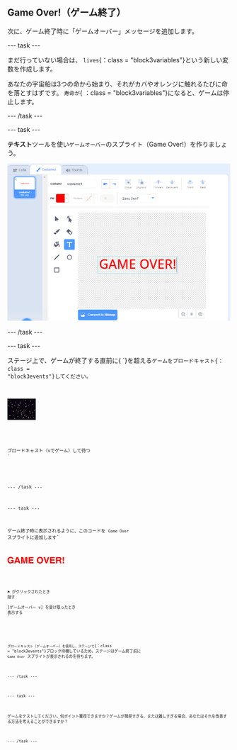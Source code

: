 ## Game Over!（ゲーム終了）

次に、ゲーム終了時に「ゲームオーバー」メッセージを追加します。

\--- task \---

まだ行っていない場合は、 `lives`{：class = "block3variables"}という新しい変数を作成します。

あなたの宇宙船は3つの命から始まり、それがカバやオレンジに触れるたびに命を落とすはずです。 `寿命が`{ </code> ：class = "block3variables"}になると、ゲームは停止します。

\--- /task \---

\--- task \---

**テキスト**ツールを使い`ゲームオーバー`のスプライト（Game Over!）を作りましょう。

![スクリーンショット](images/invaders-game-over.png)

\--- /task \---

\--- task \---

ステージ上で、ゲームが終了する直前に</code>{ `}を超える<code>ゲームをブロードキャスト{：class = "block3events"}してください。</p>

<p><img src="images/stage-sprite.png" alt="ゲームオーバースプライト" /></p>

<pre><code class="blocks3">ブロードキャスト（vでゲーム）して待つ
`</pre> 

\--- /task \---

\--- task \---

ゲーム終了時に表示されるように、このコードを `Game Over` スプライトに追加します`</p>

<p><img src="images/gameover-sprite.png" alt="ゲームオーバースプライト" /></p>

<pre><code class="blocks3">⚑ がクリックされたとき
隠す

[ゲームオーバー v] を受け取ったとき
表示する
`</pre> 

`ブロードキャスト（ゲームオーバー）を使用し、ステージで`{：class = "block3events"}ブロック待機しているため、ステージはゲーム終了前に `Game Over` スプライトが表示されるのを待ちます。

\--- /task \---

\--- task \---

ゲームをテストしてください。何ポイント獲得できますか？ゲームが簡単すぎる、または難しすぎる場合、あなたはそれを改善する方法を考えることができますか？

\--- /task \---